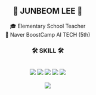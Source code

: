 <div align="center">
  
## 👋 JUNBEOM LEE 👋 




  
   🎓 Elementary School Teacher
   <br>
   🔎 Naver BoostCamp AI TECH (5th)
  <br>
 
</div>


<div align="center">

  ### 🛠 SKILL 🛠
 
<br>
<img align src="https://img.shields.io/badge/Python-3776AB?style=flat-square&logo=Python&logoColor=white"/> <img src="https://img.shields.io/badge/Pytorch-1235AB?style=flat-square&logo=Pytorch&logoColor=gradle"/> <img src="https://img.shields.io/badge/Pandas-3776BC?style=flat-square&logo=Pandas&logoColor=black"/>
<img src="https://img.shields.io/badge/Android-3DDC84?style=flat-square&logo=android&logoColor=white"/>
<img src="https://img.shields.io/badge/Firebase-FFCA28?style=flat-square&logo=firebase&logoColor=black"/>

<br>
<br>
<img align="center" src="http://mazassumnida.wtf/api/v2/generate_badge?boj=bom1215"/>
<br>
<br>

